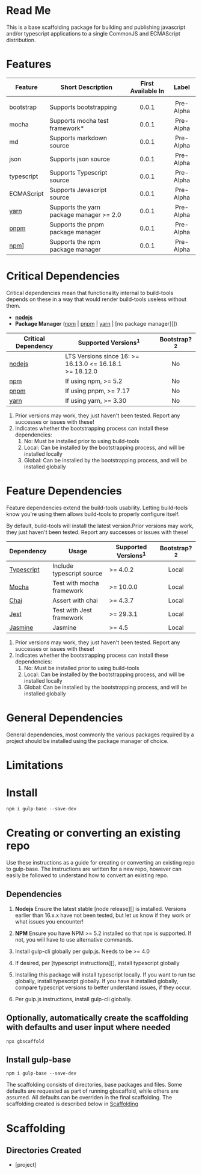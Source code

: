 # Read Me

This is a base scaffolding package for building and publishing javascript and/or typescript applications to a single
CommonJS and ECMAScript distribution.

# Features

| Feature    | Short Description                        | First Available In |   Label   |
|------------|------------------------------------------|:------------------:|:---------:|
|||||
| bootstrap  | Supports bootstrapping                   |       0.0.1        | Pre-Alpha |
| mocha      | Supports mocha test framework*           |       0.0.1        | Pre-Alpha |
| md         | Supports markdown source                 |       0.0.1        | Pre-Alpha |
| json       | Supports json source                     |       0.0.1        | Pre-Alpha |
| typescript | Supports Typescript source               |       0.0.1        | Pre-Alpha |
| ECMAScript | Supports Javascript source               |       0.0.1        | Pre-Alpha |
| [yarn][]   | Supports the yarn package manager >= 2.0 |       0.0.1        | Pre-Alpha |
| [pnpm][]   | Supports the pnpm package manager        |       0.0.1        | Pre-Alpha |
| [npm]]     | Supports the npm package manager         |       0.0.1        | Pre-Alpha |

# Critical Dependencies

Critical dependencies mean that functionality internal to build-tools depends on these in a way that would
render build-tools useless without them.

- **[nodejs][]**
- **Package Manager** ([npm][] | [pnpm][] | [yarn][] | [no package manager][])

| Critical Dependency | Supported Versions<sup>1</sup>                               | Bootstrap?<sup>2</sup> |
|---------------------|--------------------------------------------------------------|:----------------------:|
| [nodejs][]          | LTS Versions since 16:  >= 16.13.0 <= 16.18.1<br/>>= 18.12.0 |           No           |
| [npm][]             | If using npm, >= 5.2                                         |           No           |
| [pnpm][]            | If using pnpm, >= 7.17                                       |           No           |
| [yarn][]            | If using yarn, >= 3.30                                       |           No           |                                                             

1. Prior versions may work, they just haven't been tested.  Report any successes or issues with these!
2. Indicates whether the bootstrapping process can install these dependencies:
   1. No: Must be installed prior to using build-tools
   2. Local: Can be installed by the bootstrapping process, and will be installed locally
   3. Global: Can be installed by the bootstrapping process, and will be installed globally

# Feature Dependencies

Feature dependencies extend the build-tools usability.  Letting build-tools know you're using them allows 
build-tools to properly configure itself.  

By default, build-tools will install the latest version.Prior versions may work, they just haven't been tested. Report
any successes or issues with these!

| Dependency     | Usage                     | Supported Versions<sup>1</sup> | Bootstrap?<sup>2</sup> |
|----------------|---------------------------|--------------------------------|:----------------------:|
| [Typescript][] | Include typescript source | >= 4.0.2                       |         Local          |
| [Mocha][]      | Test with mocha framework | >= 10.0.0                      |         Local          |
| [Chai][]       | Assert with chai          | >= 4.3.7                       |         Local          |
| [Jest][]       | Test with Jest framework  | >= 29.3.1                      |         Local          |  
| [Jasmine][]    | Jasmine                   | >= 4.5                         |         Local          |

1. Prior versions may work, they just haven't been tested.  Report any successes or issues with these!
2. Indicates whether the bootstrapping process can install these dependencies:
   1. No: Must be installed prior to using build-tools
   2. Local: Can be installed by the bootstrapping process, and will be installed locally
   3. Global: Can be installed by the bootstrapping process, and will be installed globally

# General Dependencies

General dependencies, most commonly the various packages required by a project should be installed using the package 
manager of choice.

# Limitations



# Install

```` javascript
npm i gulp-base --save-dev
````

# Creating or converting an existing repo

Use these instructions as a guide for creating or converting an existing repo to gulp-base. The instructions are
written for a new repo, however can easily be followed to understand how to convert an existing repo.

## Dependencies

1. **Nodejs** Ensure the latest stable [node release][] is installed. Versions
   earlier than 16.x.x have not been tested, but let us know if they work or what issues you encounter!
2. **NPM** Ensure you have NPM >= 5.2 installed so that npx is supported. If not, you will have to use alternative
   commands.
3. Install gulp-cli globally per gulp.js. Needs to be >= 4.0
4. If desired, per [typescript instructions][], install typescript globally

3. Installing this package will install typescript locally. If you want to run tsc globally, install typescript
   globally. If you have it installed globally, compare typescript versions to better understand issues, if they occur.
4. Per gulp.js instructions, install gulp-cli globally.

## Optionally, automatically create the scaffolding with defaults and user input where needed

```` 
npx gbscaffold
````

## Install gulp-base

```` 
npm i gulp-base --save-dev
````

The scaffolding consists of directories, base packages and files. Some defaults are requested as part of running
gbscaffold, while others are assumed. All defaults can be overriden in the final scaffolding. The scaffolding
created is described below in [Scaffolding][]

# Scaffolding

## Directories Created

- [project]

[//]: # (Page Links)

[scaffolding]:    #scaffolding
[nodejs]:         https://www.nodejs.org
[typescript]:     https://www.typescriptlang.org/download
[npm]:            https://docs.npmjs.com/getting-started
[yarn]:           https://yarnpkg.com/getting-started/install
[pnpm]:           https://pnpm.io/installation  
[mocha]:          https://mochajs.org/#installation
[chai]:           https://www.chaijs.com/
[jest]:           https://jestjs.io/docs/getting-started
[jasmine]:        https://jasmine.github.io/pages/getting_started.html
